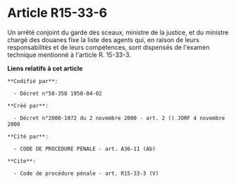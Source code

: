 # Article R15-33-6

Un arrêté conjoint du garde des sceaux, ministre de la justice, et du ministre chargé des douanes fixe la liste des agents
qui, en raison de leurs responsabilités et de leurs compétences, sont dispensés de l'examen technique mentionné à l'article
R. 15-33-3.

**Liens relatifs à cet article**

	**Codifié par**:

	  - Décret n°58-358 1958-04-02

	**Créé par**:

	  - Décret n°2000-1072 du 2 novembre 2000 - art. 2 () JORF 4 novembre 2000

	**Cité par**:

	  - CODE DE PROCEDURE PENALE - art. A36-11 (Ab)

	**Cite**:

	  - Code de procédure pénale - art. R15-33-3 (V)
